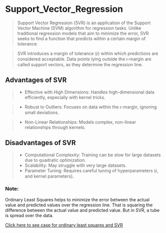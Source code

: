 # Support_Vector_Regression
> Support Vector Regression (SVR) is an application of the Support Vector Machine (SVM) algorithm for regression tasks. Unlike traditional regression models that aim to minimize the error, SVR seeks to find a function that predicts within a certain margin of tolerance.

> SVR introduces a margin of tolerance (𝜖) within which predictions are considered acceptable. Data points lying outside the 𝜖-margin are called support vectors, as they determine the regression line.

## Advantages of SVR
> + Effective with High Dimensions:
Handles high-dimensional data efficiently, especially with kernel tricks.

> + Robust to Outliers:
Focuses on data within the 𝜖-margin, ignoring small deviations.

> + Non-Linear Relationships:
Models complex, non-linear relationships through kernels.

## Disadvantages of SVR
> + Computational Complexity:
Training can be slow for large datasets due to quadratic optimization.
> + Scalability:
May struggle with very large datasets.
> + Parameter Tuning:
Requires careful tuning of hyperparameters (𝜖, and kernel parameters).

### Note:
Ordinary Least Squares helps to minimize the error between the actual value and predicted values over the regression line. That is squaring the difference between the actual value and predicted value. But in SVR, a tube is spread over the data. 

[Click here to see case for ordinary least squares and SVR](https://ibb.co/Y8fytmp)
